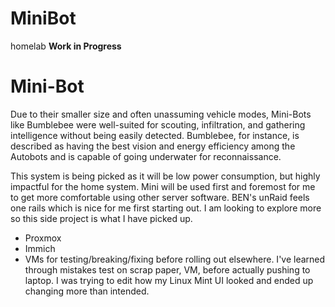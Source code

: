 # MiniBot
homelab
**Work in Progress**

# Mini-Bot
Due to their smaller size and often unassuming vehicle modes, Mini-Bots like Bumblebee were well-suited for scouting, infiltration, and gathering intelligence without being easily detected. Bumblebee, for instance, is described as having the best vision and energy efficiency among the Autobots and is capable of going underwater for reconnaissance.

This system is being picked as it will be low power consumption, but highly impactful for the home system. Mini will be used first and foremost for me to get more comfortable using other server software. BEN's unRaid feels one rails which is nice for me first starting out. I am looking to explore more so this side project is what I have picked up. 

- Proxmox
- Immich
- VMs for testing/breaking/fixing before rolling out elsewhere. I've learned through mistakes test on scrap paper, VM, before actually pushing to laptop. I was trying to edit how my Linux Mint UI looked and ended up changing more than intended.
